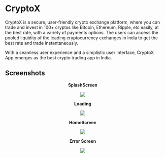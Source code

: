 # CryptoX

CryptoX is a secure, user-friendly crypto exchange platform, where you can trade and invest in 100+ cryptos like Bitcoin, Ethereum, Ripple, etc easily, at the best rate, with a variety of payments options. The users can access the pooled liquidity of the leading cryptocurrency exchanges in India to get the best rate and trade instantaneously.

With a seamless user experience and a simplistic user interface, CryptoX App emerges as the best crypto trading app in India.

## Screenshots 


<p align="center"> <b> SplashScreen</b> </p>

<p align="center">  <img src="https://user-images.githubusercontent.com/77268176/156576489-61fa02b6-698c-477b-a82d-b52aa7b01c7f.png"> </p>

<p align="center"> <b> Loading </b> </p>

<p align="center">  <img src="https://user-images.githubusercontent.com/77268176/156695491-9cf511d8-f7aa-4447-9cab-e17d7e374ead.png"></p>


<p align="center"> <b>HomeScreen</b>

<p align="center">  <img src="https://user-images.githubusercontent.com/77268176/156693738-09b1f019-9780-490f-b29d-f2932af08803.png"></p>




<p align="center"> <b> Error Screen</b>

<p align="center">  <img src="https://user-images.githubusercontent.com/77268176/156576494-0f386dcf-ac21-4c1c-84c0-cee7d758d7c1.png"></p>

